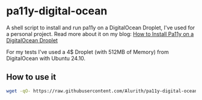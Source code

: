 # pa11y-digital-ocean
A shell script to install and run pa11y on a DigitalOcean Droplet, I've used for a personal project.
Read more about it on my blog: [How to Install Pa11y on a DigitalOcean Droplet](https://www.alessandroferrini.com/posts/install-pa11y-digitalocean-accessibility-testing/)

For my tests I've used a 4$ Droplet (with 512MB of Memory) from DigitalOcean with Ubuntu 24.10.

## How to use it
```sh
wget -qO- https://raw.githubusercontent.com/Alurith/pa11y-digital-ocean/refs/heads/main/install.sh | bash
```
